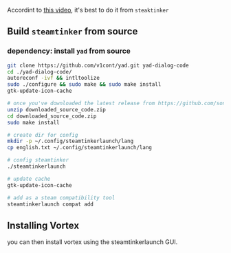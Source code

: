Accordint to [this video](https://www.youtube.com/watch?v=-4Bf3gePcCU), it's best to do it from `steaktinker`
##  Build `steamtinker` from source

### dependency: install `yad` from source
```sh
git clone https://github.com/v1cont/yad.git yad-dialog-code
cd ./yad-dialog-code/
autoreconf -ivf && intltoolize
sudo ./configure && sudo make && sudo make install
gtk-update-icon-cache
```

```sh
# once you've downloaded the latest release from https://github.com/sonic2kk/steamtinkerlaunch/releases
unzip downloaded_source_code.zip
cd downloaded_source_code.zip
sudo make install

# create dir for config
mkdir -p ~/.config/steamtinkerlaunch/lang
cp english.txt ~/.config/steamtinkerlaunch/lang

# config steamtinker
./steamtinkerlaunch

# update cache
gtk-update-icon-cache

# add as a steam compatibility tool
steamtinkerlaunch compat add
```

## Installing Vortex
you can then install vortex using the steamtinkerlaunch GUI.